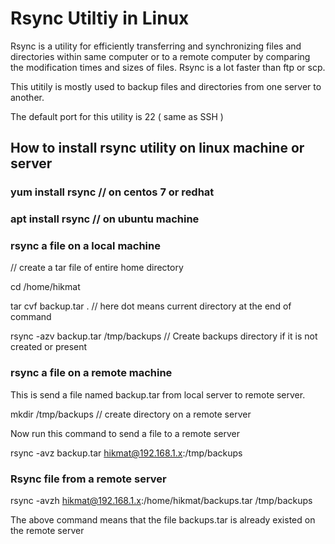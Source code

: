 # Rsync Utiltiy in Linux

Rsync is a utility for efficiently transferring and synchronizing files and directories within same computer or to a remote computer by comparing the modification times and sizes of files.
Rsync is a lot faster than ftp or scp.

This utitily is mostly used to backup files and directories from one server to another.

The default port for this utility is 22 ( same as SSH )

## How to install rsync utility on linux machine or server

### yum install rsync // on centos 7 or redhat 

### apt install rsync // on ubuntu machine

### rsync a file on a local machine

// create a tar file of entire home directory
 
cd /home/hikmat

tar cvf backup.tar . // here dot means current directory at the end of command 

rsync -azv backup.tar /tmp/backups // Create backups directory if it is not created or present

### rsync a file on a remote machine
This is send a file named backup.tar from local server to remote server.

mkdir /tmp/backups // create directory on a remote server

Now run this command to send a file to a remote server

rsync -avz backup.tar hikmat@192.168.1.x:/tmp/backups

### Rsync file from a remote server

rsync -avzh hikmat@192.168.1.x:/home/hikmat/backups.tar /tmp/backups

The above command means that the file backups.tar is already existed on the remote server 

